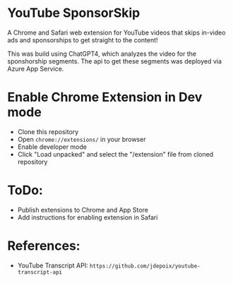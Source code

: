 # YouTube SponsorSkip

A Chrome and Safari web extension for YouTube videos that skips in-video ads and sponsorships to get straight to the content!

This was build using ChatGPT4, which analyzes the video for the sponshorship segments. The api to get these segments was deployed via Azure App Service.

# Enable Chrome Extension in Dev mode
- Clone this repository
- Open `chrome://extensions/` in your browser
- Enable developer mode
- Click "Load unpacked" and select the "/extension" file from cloned repository

# ToDo:
- Publish extensions to Chrome and App Store
- Add instructions for enabling extension in Safari

# References:
- YouTube Transcript API: `https://github.com/jdepoix/youtube-transcript-api`
